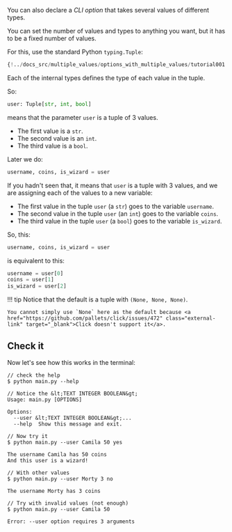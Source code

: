You can also declare a *CLI option* that takes several values of different types.

You can set the number of values and types to anything you want, but it has to be a fixed number of values.

For this, use the standard Python `typing.Tuple`:

```Python hl_lines="1  6"
{!../docs_src/multiple_values/options_with_multiple_values/tutorial001.py!}
```

Each of the internal types defines the type of each value in the tuple.

So:

```Python
user: Tuple[str, int, bool]
```

means that the parameter `user` is a tuple of 3 values.

* The first value is a `str`.
* The second value is an `int`.
* The third value is a `bool`.

Later we do:

```Python
username, coins, is_wizard = user
```

If you hadn't seen that, it means that `user` is a tuple with 3 values, and we are assigning each of the values to a new variable:

* The first value in the tuple `user` (a `str`) goes to the variable `username`.
* The second value in the tuple `user` (an `int`) goes to the variable `coins`.
* The third value in the tuple `user` (a `bool`) goes to the variable `is_wizard`.

So, this:

```Python
username, coins, is_wizard = user
```

is equivalent to this:

```Python
username = user[0]
coins = user[1]
is_wizard = user[2]
```

!!! tip
    Notice that the default is a tuple with `(None, None, None)`.

    You cannot simply use `None` here as the default because <a href="https://github.com/pallets/click/issues/472" class="external-link" target="_blank">Click doesn't support it</a>.

## Check it

Now let's see how this works in the terminal:

<div class="termy">

```console
// check the help
$ python main.py --help

// Notice the &lt;TEXT INTEGER BOOLEAN&gt;
Usage: main.py [OPTIONS]

Options:
  --user &lt;TEXT INTEGER BOOLEAN&gt;...
  --help  Show this message and exit.

// Now try it
$ python main.py --user Camila 50 yes

The username Camila has 50 coins
And this user is a wizard!

// With other values
$ python main.py --user Morty 3 no

The username Morty has 3 coins

// Try with invalid values (not enough)
$ python main.py --user Camila 50

Error: --user option requires 3 arguments
```

</div>
